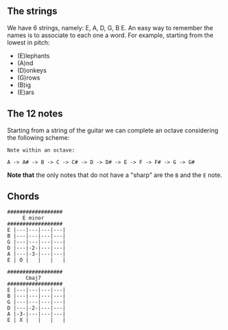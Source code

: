 ## The strings

We have 6 strings, namely: E, A, D, G, B E. An easy way to remember the names is to associate to each one a word. For example, starting from the lowest in pitch: 

- (E)lephants
- (A)nd
- (D)onkeys
- (G)rows
- (B)ig
- (E)ars

## The 12 notes

Starting from a string of the guitar we can complete an octave considering the following scheme:

```
Note within an octave:

A -> A# -> B -> C -> C# -> D -> D# -> E -> F -> F# -> G -> G#
```

**Note that** the only notes that do not have a "sharp" are the `B` and the
`E` note.

## Chords

```chords
##################
     E minor
##################
E |---|---|---|---|
B |---|---|---|---|
G |---|---|---|---|
D |---|-2-|---|---|
A |---|-3-|---|---|
E | O |   |   |   |
```

```chords
##################
      Cmaj7
##################
E |---|---|---|---|
B |---|---|---|---|
G |---|---|---|---|
D |---|-2-|---|---|
A |-3-|---|---|---|
E | X |   |   |   |
```
